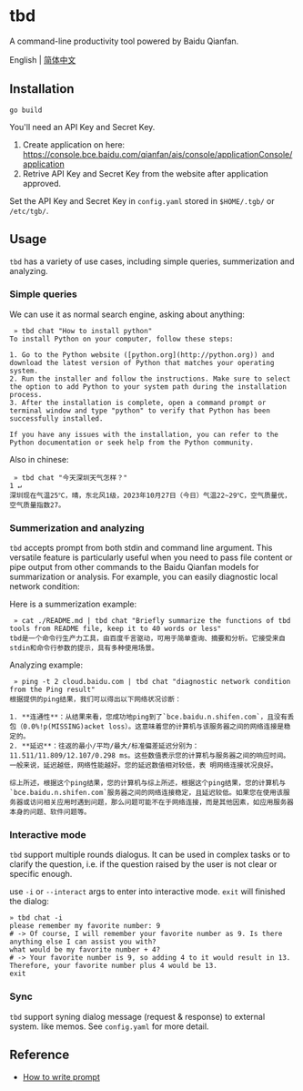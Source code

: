 # tbd
A command-line productivity tool powered by Baidu Qianfan.

English | [简体中文](./README.zh-CN.md)

## Installation
```shell
go build
```

You'll need an API Key and Secret Key. 

1. Create application on here: https://console.bce.baidu.com/qianfan/ais/console/applicationConsole/application
2. Retrive API Key and Secret Key from the website after application approved.

Set the API Key and Secret Key in `config.yaml` stored in `$HOME/.tgb/` or `/etc/tgb/`.

## Usage
`tbd` has a variety of use cases, including simple queries, summerization and analyzing.

### Simple queries
We can use it as normal search engine, asking about anything:

```shell
 » tbd chat "How to install python"
To install Python on your computer, follow these steps:

1. Go to the Python website ([python.org](http://python.org)) and download the latest version of Python that matches your operating system.
2. Run the installer and follow the instructions. Make sure to select the option to add Python to your system path during the installation process.
3. After the installation is complete, open a command prompt or terminal window and type "python" to verify that Python has been successfully installed.

If you have any issues with the installation, you can refer to the Python documentation or seek help from the Python community.
```

Also in chinese: 

```shell
 » tbd chat "今天深圳天气怎样？"                                                                                                              1 ↵
深圳现在气温25℃，晴，东北风1级，2023年10月27日（今日）气温22~29℃，空气质量优，空气质量指数27。
```

### Summerization and analyzing

`tbd` accepts prompt from both stdin and command line argument. This versatile feature is particularly useful when you need to pass file content or pipe output from other commands to the Baidu Qianfan models for summarization or analysis. For example, you can easily diagnostic local network condition:

Here is a summerization example: 

```shell
 » cat ./README.md | tbd chat "Briefly summarize the functions of tbd tools from README file, keep it to 40 words or less"
tbd是一个命令行生产力工具，由百度千言驱动，可用于简单查询、摘要和分析。它接受来自stdin和命令行参数的提示，具有多种使用场景。

```

Analyzing example:

```shell
 » ping -t 2 cloud.baidu.com | tbd chat "diagnostic network condition from the Ping result"
根据提供的ping结果，我们可以得出以下网络状况诊断：

1. **连通性**：从结果来看，您成功地ping到了`bce.baidu.n.shifen.com`，且没有丢包（0.0%!p(MISSING)acket loss）。这意味着您的计算机与该服务器之间的网络连接是稳定的。
2. **延迟**：往返的最小/平均/最大/标准偏差延迟分别为：11.511/11.809/12.107/0.298 ms。这些数值表示您的计算机与服务器之间的响应时间。一般来说，延迟越低，网络性能越好。您的延迟数值相对较低，表 明网络连接状况良好。

综上所述，根据这个ping结果，您的计算机与综上所述，根据这个ping结果，您的计算机与`bce.baidu.n.shifen.com`服务器之间的网络连接稳定，且延迟较低。如果您在使用该服务器或访问相关应用时遇到问题，那么问题可能不在于网络连接，而是其他因素，如应用服务器本身的问题、软件问题等。
```


### Interactive mode

`tbd` support multiple rounds dialogus. It can be used in complex tasks or to clarify the question, i.e. if the question raised by the user is not clear or specific enough. 

use `-i` or `--interact` args to enter into interactive mode. `exit` will finished the dialog:

```shell
» tbd chat -i
please remember my favorite number: 9
# -> Of course, I will remember your favorite number as 9. Is there anything else I can assist you with?
what would be my favorite number + 4?
# -> Your favorite number is 9, so adding 4 to it would result in 13. Therefore, your favorite number plus 4 would be 13.
exit
```

### Sync 

`tbd` support syning dialog message (request & response) to external system. like memos. See `config.yaml` for more detail.

## Reference

- [How to write prompt](https://console.bce.baidu.com/qianfan/prompt/template)


